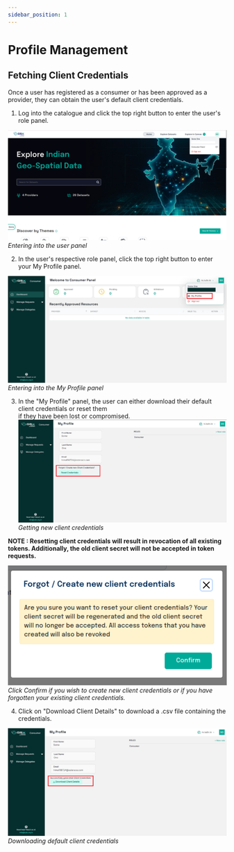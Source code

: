 ```yaml
---
sidebar_position: 1
---
```


# Profile Management

## Fetching Client Credentials

Once a user has registered as a consumer or has been approved as a provider, they can obtain the user's default client credentials.

1. Log into the catalogue and click the top right button to enter the user's role panel.

![Entering into the consumer panel](../resources/auth/go-to-role-panel.png)<br/>
*Entering into the user panel*

2. In the user's respective role panel, click the top right button to enter your My Profile panel.

![Entering into the My Profile panel](../resources/auth/go-to-my-profile.png)<br/>
*Entering into the My Profile panel*

3. In the "My Profile" panel, the user can either download their default client credentials or reset them <br/>  if they have been lost or compromised.
![Getting new client credentials](../resources/auth/client-creds.png)<br/>
*Getting new client credentials*

**NOTE : Resetting client credentials will result in revocation of all existing tokens. Additionally, the old client secret will not be accepted in token requests.**

 ![Warning](../resources/auth/new-client-warning.png)<br/>
*Click Confirm if you wish to create new client credentials or if you have forgotten your existing client credentials.*

4. Click on "Download Client Details" to download a .csv file containing the credentials.

 ![Downloading default client credentials](../resources/auth/download-creds.png)<br/>
 *Downloading default client credentials*
